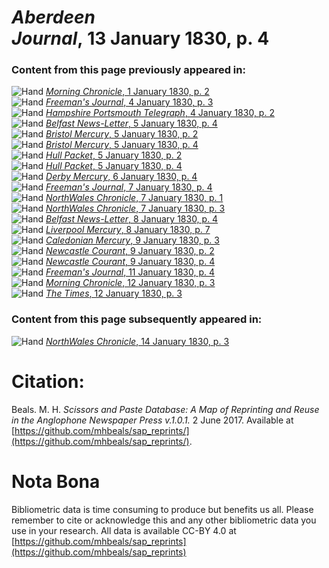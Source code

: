 # *Aberdeen Journal*, 13 January 1830, p. 4  
  
### Content from this page previously appeared in:  
![Hand](http://scissorsandpaste.net/wp-content/uploads/2017/06/smallhandpointer.png) [*Morning Chronicle*, 1 January 1830, p. 2](https://mhbeals.github.io/sap_html/Morning-Chronicle/Morning-Chronicle-1-January-1830-p-2)  
![Hand](http://scissorsandpaste.net/wp-content/uploads/2017/06/smallhandpointer.png) [*Freeman's Journal*, 4 January 1830, p. 3](https://mhbeals.github.io/sap_html/Freeman's-Journal/Freeman's-Journal-4-January-1830-p-3)  
![Hand](http://scissorsandpaste.net/wp-content/uploads/2017/06/smallhandpointer.png) [*Hampshire Portsmouth Telegraph*, 4 January 1830, p. 2](https://mhbeals.github.io/sap_html/Hampshire-Portsmouth-Telegraph/Hampshire-Portsmouth-Telegraph-4-January-1830-p-2)  
![Hand](http://scissorsandpaste.net/wp-content/uploads/2017/06/smallhandpointer.png) [*Belfast News-Letter*, 5 January 1830, p. 4](https://mhbeals.github.io/sap_html/Belfast-News-Letter/Belfast-News-Letter-5-January-1830-p-4)  
![Hand](http://scissorsandpaste.net/wp-content/uploads/2017/06/smallhandpointer.png) [*Bristol Mercury*, 5 January 1830, p. 2](https://mhbeals.github.io/sap_html/Bristol-Mercury/Bristol-Mercury-5-January-1830-p-2)  
![Hand](http://scissorsandpaste.net/wp-content/uploads/2017/06/smallhandpointer.png) [*Bristol Mercury*, 5 January 1830, p. 4](https://mhbeals.github.io/sap_html/Bristol-Mercury/Bristol-Mercury-5-January-1830-p-4)  
![Hand](http://scissorsandpaste.net/wp-content/uploads/2017/06/smallhandpointer.png) [*Hull Packet*, 5 January 1830, p. 2](https://mhbeals.github.io/sap_html/Hull-Packet/Hull-Packet-5-January-1830-p-2)  
![Hand](http://scissorsandpaste.net/wp-content/uploads/2017/06/smallhandpointer.png) [*Hull Packet*, 5 January 1830, p. 4](https://mhbeals.github.io/sap_html/Hull-Packet/Hull-Packet-5-January-1830-p-4)  
![Hand](http://scissorsandpaste.net/wp-content/uploads/2017/06/smallhandpointer.png) [*Derby Mercury*, 6 January 1830, p. 4](https://mhbeals.github.io/sap_html/Derby-Mercury/Derby-Mercury-6-January-1830-p-4)  
![Hand](http://scissorsandpaste.net/wp-content/uploads/2017/06/smallhandpointer.png) [*Freeman's Journal*, 7 January 1830, p. 4](https://mhbeals.github.io/sap_html/Freeman's-Journal/Freeman's-Journal-7-January-1830-p-4)  
![Hand](http://scissorsandpaste.net/wp-content/uploads/2017/06/smallhandpointer.png) [*NorthWales Chronicle*, 7 January 1830, p. 1](https://mhbeals.github.io/sap_html/NorthWales-Chronicle/NorthWales-Chronicle-7-January-1830-p-1)  
![Hand](http://scissorsandpaste.net/wp-content/uploads/2017/06/smallhandpointer.png) [*NorthWales Chronicle*, 7 January 1830, p. 3](https://mhbeals.github.io/sap_html/NorthWales-Chronicle/NorthWales-Chronicle-7-January-1830-p-3)  
![Hand](http://scissorsandpaste.net/wp-content/uploads/2017/06/smallhandpointer.png) [*Belfast News-Letter*, 8 January 1830, p. 4](https://mhbeals.github.io/sap_html/Belfast-News-Letter/Belfast-News-Letter-8-January-1830-p-4)  
![Hand](http://scissorsandpaste.net/wp-content/uploads/2017/06/smallhandpointer.png) [*Liverpool Mercury*, 8 January 1830, p. 7](https://mhbeals.github.io/sap_html/Liverpool-Mercury/Liverpool-Mercury-8-January-1830-p-7)  
![Hand](http://scissorsandpaste.net/wp-content/uploads/2017/06/smallhandpointer.png) [*Caledonian Mercury*, 9 January 1830, p. 3](https://mhbeals.github.io/sap_html/Caledonian-Mercury/Caledonian-Mercury-9-January-1830-p-3)  
![Hand](http://scissorsandpaste.net/wp-content/uploads/2017/06/smallhandpointer.png) [*Newcastle Courant*, 9 January 1830, p. 2](https://mhbeals.github.io/sap_html/Newcastle-Courant/Newcastle-Courant-9-January-1830-p-2)  
![Hand](http://scissorsandpaste.net/wp-content/uploads/2017/06/smallhandpointer.png) [*Newcastle Courant*, 9 January 1830, p. 4](https://mhbeals.github.io/sap_html/Newcastle-Courant/Newcastle-Courant-9-January-1830-p-4)  
![Hand](http://scissorsandpaste.net/wp-content/uploads/2017/06/smallhandpointer.png) [*Freeman's Journal*, 11 January 1830, p. 4](https://mhbeals.github.io/sap_html/Freeman's-Journal/Freeman's-Journal-11-January-1830-p-4)  
![Hand](http://scissorsandpaste.net/wp-content/uploads/2017/06/smallhandpointer.png) [*Morning Chronicle*, 12 January 1830, p. 3](https://mhbeals.github.io/sap_html/Morning-Chronicle/Morning-Chronicle-12-January-1830-p-3)  
![Hand](http://scissorsandpaste.net/wp-content/uploads/2017/06/smallhandpointer.png) [*The Times*, 12 January 1830, p. 3](https://mhbeals.github.io/sap_html/The-Times/The-Times-12-January-1830-p-3)  
  
### Content from this page subsequently appeared in:  
![Hand](http://scissorsandpaste.net/wp-content/uploads/2017/06/smallhandpointer.png) [*NorthWales Chronicle*, 14 January 1830, p. 3](https://mhbeals.github.io/sap_html/NorthWales-Chronicle/NorthWales-Chronicle-14-January-1830-p-3)  


# Citation: 

Beals. M. H. *Scissors and Paste Database: A Map of Reprinting and Reuse in the Anglophone Newspaper Press v.1.0.1.* 2 June 2017. Available at [https://github.com/mhbeals/sap_reprints/](https://github.com/mhbeals/sap_reprints/). 

# Nota Bona

Bibliometric data is time consuming to produce but benefits us all. Please remember to cite or acknowledge this and any other bibliometric data you use in your research. All data is available CC-BY 4.0 at [https://github.com/mhbeals/sap_reprints](https://github.com/mhbeals/sap_reprints)